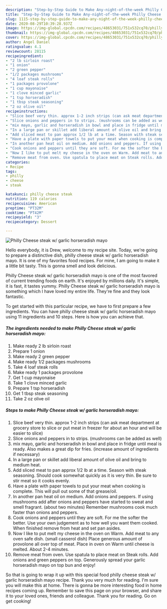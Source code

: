 ```yaml
---
description: "Step-by-Step Guide to Make Any-night-of-the-week Philly Cheese steak w/ garlic horseradish mayo"
title: "Step-by-Step Guide to Make Any-night-of-the-week Philly Cheese steak w/ garlic horseradish mayo"
slug: 1115-step-by-step-guide-to-make-any-night-of-the-week-philly-cheese-steak-w-garlic-horseradish-mayo
date: 2020-08-29T10:39:28.937Z
image: https://img-global.cpcdn.com/recipes/48653031/751x532cq70/philly-cheese-steak-w-garlic-horseradish-mayo-recipe-main-photo.jpg
thumbnail: https://img-global.cpcdn.com/recipes/48653031/751x532cq70/philly-cheese-steak-w-garlic-horseradish-mayo-recipe-main-photo.jpg
cover: https://img-global.cpcdn.com/recipes/48653031/751x532cq70/philly-cheese-steak-w-garlic-horseradish-mayo-recipe-main-photo.jpg
author: Angel Daniel
ratingvalue: 4.1
reviewcount: 28115
recipeingredient:
- "2 lb sirloin roast"
- "1 onion"
- "2 green pepper"
- "1/2 packages mushrooms"
- "4 loaf steak rolls"
- "1 packages provolone"
- "1 cup mayonaise"
- "1 clove minced garlic"
- "1 tsp horseradish"
- "1 tbsp steak seasoning"
- "2 oz olive oil"
recipeinstructions:
- "Slice beef very thin. approx 1-2 inch strips (can ask meat department at grocery store to slice or put meat in freezer for about an hour and will be easier to slice)"
- "Slice onions and peppers in to strips. (mushrooms can be added as well)"
- "mix mayo, garlic and horseradish in bowl and place in fridge until meal is ready. Also makes a great dip for fries. (increase amount of ingredients if necessary)"
- "In a large pan or skillet add liberal amount of olive oil and bring to medium heat."
- "Add sliced meat to pan approx 1/2 lb at a time. Season with steak seasoning. Should cook somewhat quickly as it is very thin. Be sure to stir meat so it cooks evenly."
- "Have a plate with paper towels to put your meat when cooking is complete. This will pull out some of that grease/oil."
- "In another pan heat oil on medium. Add onions and peppers. If using mushrooms add after onions and peppers have started to sweat and smell fragrant. (about two minutes) Remember mushrooms cook much faster than onions and peppers."
- "Cook onions and peppers until they are soft. For me the softer the better. Use your own judgement as to how well you want them cooked. When finished remove from heat and set pan asides."
- "Now I like to put melt my cheese in the oven on Warm. Add meat to any oven safe dish. (small casserol dish) Place generous amount of provolone all over top of meat. Place in oven on Warm until cheese is melted. About 2-4 minutes."
- "Remove meat from oven. Use spatula to place meat on Steak rolls. Add onions and green peppers on top. Generously spread your garlic horseradish mayo on top bun and enjoy!"
categories:
- Recipe
tags:
- philly
- cheese
- steak

katakunci: philly cheese steak 
nutrition: 119 calories
recipecuisine: American
preptime: "PT32M"
cooktime: "PT42M"
recipeyield: "3"
recipecategory: Dessert

---
```



![Philly Cheese steak w/ garlic horseradish mayo](https://img-global.cpcdn.com/recipes/48653031/751x532cq70/philly-cheese-steak-w-garlic-horseradish-mayo-recipe-main-photo.jpg)

Hello everybody, it is Drew, welcome to my recipe site. Today, we're going to prepare a distinctive dish, philly cheese steak w/ garlic horseradish mayo. It is one of my favorites food recipes. For mine, I am going to make it a little bit tasty. This is gonna smell and look delicious.



Philly Cheese steak w/ garlic horseradish mayo is one of the most favored of current trending foods on earth. It's enjoyed by millions daily. It's simple, it is fast, it tastes yummy. Philly Cheese steak w/ garlic horseradish mayo is something which I have loved my entire life. They're fine and they look fantastic.


To get started with this particular recipe, we have to first prepare a few ingredients. You can have philly cheese steak w/ garlic horseradish mayo using 11 ingredients and 10 steps. Here is how you can achieve that.

<!--inarticleads1-->

##### The ingredients needed to make Philly Cheese steak w/ garlic horseradish mayo:

1. Make ready 2 lb sirloin roast
1. Prepare 1 onion
1. Make ready 2 green pepper
1. Make ready 1/2 packages mushrooms
1. Take 4 loaf steak rolls
1. Make ready 1 packages provolone
1. Get 1 cup mayonaise
1. Take 1 clove minced garlic
1. Prepare 1 tsp horseradish
1. Get 1 tbsp steak seasoning
1. Take 2 oz olive oil




<!--inarticleads2-->

##### Steps to make Philly Cheese steak w/ garlic horseradish mayo:

1. Slice beef very thin. approx 1-2 inch strips (can ask meat department at grocery store to slice or put meat in freezer for about an hour and will be easier to slice)
1. Slice onions and peppers in to strips. (mushrooms can be added as well)
1. mix mayo, garlic and horseradish in bowl and place in fridge until meal is ready. Also makes a great dip for fries. (increase amount of ingredients if necessary)
1. In a large pan or skillet add liberal amount of olive oil and bring to medium heat.
1. Add sliced meat to pan approx 1/2 lb at a time. Season with steak seasoning. Should cook somewhat quickly as it is very thin. Be sure to stir meat so it cooks evenly.
1. Have a plate with paper towels to put your meat when cooking is complete. This will pull out some of that grease/oil.
1. In another pan heat oil on medium. Add onions and peppers. If using mushrooms add after onions and peppers have started to sweat and smell fragrant. (about two minutes) Remember mushrooms cook much faster than onions and peppers.
1. Cook onions and peppers until they are soft. For me the softer the better. Use your own judgement as to how well you want them cooked. When finished remove from heat and set pan asides.
1. Now I like to put melt my cheese in the oven on Warm. Add meat to any oven safe dish. (small casserol dish) Place generous amount of provolone all over top of meat. Place in oven on Warm until cheese is melted. About 2-4 minutes.
1. Remove meat from oven. Use spatula to place meat on Steak rolls. Add onions and green peppers on top. Generously spread your garlic horseradish mayo on top bun and enjoy!




So that is going to wrap it up with this special food philly cheese steak w/ garlic horseradish mayo recipe. Thank you very much for reading. I'm sure you will make this at home. There is gonna be more interesting food in home recipes coming up. Remember to save this page on your browser, and share it to your loved ones, friends and colleague. Thank you for reading. Go on get cooking!
